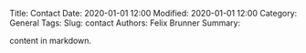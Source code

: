 Title: Contact
Date: 2020-01-01 12:00
Modified: 2020-01-01 12:00
Category: General
Tags: 
Slug: contact
Authors: Felix Brunner
Summary: 

content in markdown.